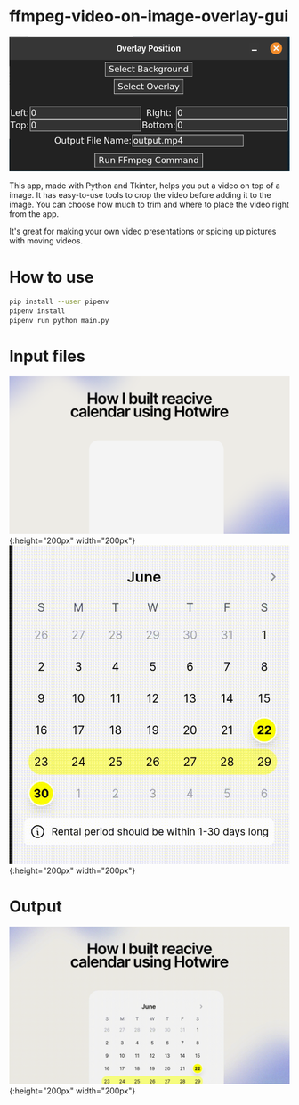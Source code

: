 # ffmpeg-video-on-image-overlay-gui

![app](app.png)

This app, made with Python and Tkinter, helps you put a video on top of a image.
It has easy-to-use tools to crop the video before adding it to the image. You
can choose how much to trim and where to place the video right from the app.

It's great for making your own video presentations or spicing up pictures with
moving videos.


# How to use

```bash
pip install --user pipenv
pipenv install
pipenv run python main.py
```


# Input files


![Input background](bg3.png){:height="200px" width="200px"}
![Input video](cal-video.gif){:height="200px" width="200px"}

# Output

![Output](output.gif){:height="200px" width="200px"}
